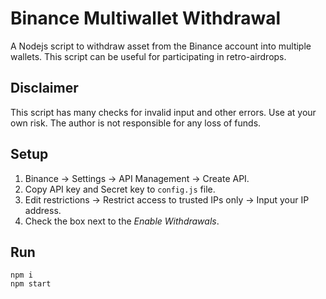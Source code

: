 # Binance Multiwallet Withdrawal
A Nodejs script to withdraw asset from the Binance account into multiple wallets. This script can be useful for participating in retro-airdrops.

## Disclaimer
This script has many checks for invalid input and other errors. Use at your own risk. The author is not responsible for any loss of funds.

## Setup

1) Binance -> Settings -> API Management -> Create API.
2) Copy API key and Secret key to `config.js` file.
3) Edit restrictions -> Restrict access to trusted IPs only -> Input your IP address.
4) Сheck the box next to the _Enable Withdrawals_.

## Run
```
npm i
npm start
```